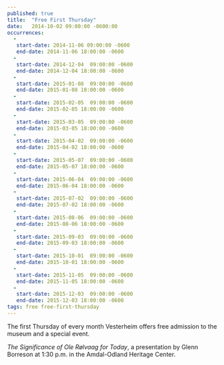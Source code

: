 ```yaml
---
published: true
title:  "Free First Thursday"
date:   2014-10-02 09:00:00 -0600:00
occurrences:
  -
   start-date: 2014-11-06 09:00:00 -0600
   end-date: 2014-11-06 18:00:00 -0600
  -
   start-date: 2014-12-04  09:00:00 -0600
   end-date: 2014-12-04 18:00:00 -0600
  -
   start-date: 2015-01-08  09:00:00 -0600
   end-date: 2015-01-08 18:00:00 -0600
  -
   start-date: 2015-02-05  09:00:00 -0600
   end-date: 2015-02-05 18:00:00 -0600
  -
   start-date: 2015-03-05  09:00:00 -0600
   end-date: 2015-03-05 18:00:00 -0600
  -
   start-date: 2015-04-02  09:00:00 -0600
   end-date: 2015-04-02 18:00:00 -0600
  -
   start-date: 2015-05-07  09:00:00 -0600
   end-date: 2015-05-07 18:00:00 -0600
  -
   start-date: 2015-06-04  09:00:00 -0600
   end-date: 2015-06-04 18:00:00 -0600
  -
   start-date: 2015-07-02  09:00:00 -0600
   end-date: 2015-07-02 18:00:00 -0600
  -
   start-date: 2015-08-06  09:00:00 -0600
   end-date: 2015-08-06 18:00:00 -0600
  -
   start-date: 2015-09-03  09:00:00 -0600
   end-date: 2015-09-03 18:00:00 -0600
  -
   start-date: 2015-10-01  09:00:00 -0600
   end-date: 2015-10-01 18:00:00 -0600
  -
   start-date: 2015-11-05  09:00:00 -0600
   end-date: 2015-11-05 18:00:00 -0600
  -
   start-date: 2015-12-03  09:00:00 -0600
   end-date: 2015-12-03 18:00:00 -0600
tags: free free-first-thursday
---
```

The first Thursday of every month Vesterheim offers free admission to the museum and a special event.

_The Significance of Ole Rølvaag for Today_, a presentation by Glenn Borreson at 1:30 p.m. in the Amdal-Odland Heritage Center.
